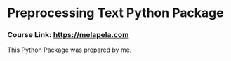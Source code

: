 # Preprocessing Text Python Package

### Course Link: https://melapela.com

This Python Package was prepared by me.